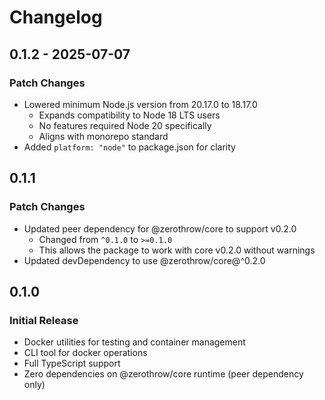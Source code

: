 # Changelog

## 0.1.2 - 2025-07-07

### Patch Changes

- Lowered minimum Node.js version from 20.17.0 to 18.17.0
  - Expands compatibility to Node 18 LTS users
  - No features required Node 20 specifically
  - Aligns with monorepo standard
- Added `platform: "node"` to package.json for clarity

## 0.1.1

### Patch Changes

- Updated peer dependency for @zerothrow/core to support v0.2.0
  - Changed from `^0.1.0` to `>=0.1.0`
  - This allows the package to work with core v0.2.0 without warnings
- Updated devDependency to use @zerothrow/core@^0.2.0

## 0.1.0

### Initial Release

- Docker utilities for testing and container management
- CLI tool for docker operations
- Full TypeScript support
- Zero dependencies on @zerothrow/core runtime (peer dependency only)